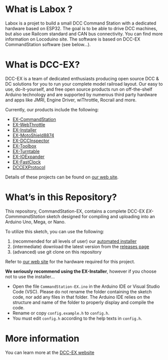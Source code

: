 # What is Labox ?

Labox is a projet to build a small DCC Command Station with a dedicated hardware based on ESP32.
The goal is to be able to drive DCC machines, but also use Railcom standard and CAN bus connectivity.
You can find more information on Locoduino site.
The software is based on DCC-EX CommandStation software (see below...).

# What is DCC-EX?
DCC-EX is a team of dedicated enthusiasts producing open source DCC & DC solutions for you to run your complete model railroad layout. Our easy to use, do-it-yourself, and free open source products run on off-the-shelf Arduino technology and are supported by numerous third party hardware and apps like JMRI, Engine Driver, wiThrottle, Rocrail and more. 

Currently, our products include the following:

* [EX-CommandStation](https://github.com/DCC-EX/CommandStation-EX/releases)
* [EX-WebThrottle](https://github.com/DCC-EX/exWebThrottle)
* [EX-Installer](https://github.com/DCC-EX/EX-Installer)
* [EX-MotoShield8874](https://dcc-ex.com/reference/hardware/motorboards/ex-motor-shield-8874.html#gsc.tab=0)
* [EX-DCCInspector](https://github.com/DCC-EX/DCCInspector-EX)
* [EX-Toolbox](https://github.com/DCC-EX/EX-Toolbox)
* [EX-Turntable](https://github.com/DCC-EX/EX-Turntable)
* [EX-IOExpander](https://github.com/DCC-EX/EX-IOExpander)
* [EX-FastClock](https://github.com/DCC-EX/EX-FastClock)
* [DCCEXProtocol](https://github.com/DCC-EX/DCCEXProtocol)

Details of these projects can be found on [our web site](https://dcc-ex.com/).

# What’s in this Repository?

This repository, CommandStation-EX, contains a complete DCC-EX *EX-CommmandStation* sketch designed for compiling and uploading into an Arduino Uno, Mega, or Nano.

To utilize this sketch, you can use the following: 

1. (recommended for all levels of user) our [automated installer](https://github.com/DCC-EX/EX-Installer)
2. (intermediate) download the latest version from the [releases page](https://github.com/DCC-EX/CommandStation-EX/releases)
3. (advanced) use git clone on this repository 

Refer to [our web site](https://https://dcc-ex.com/ex-commandstation/get-started/index.html#/) for the hardware required for this project.

**We seriously recommend using the EX-Installer**, however if you choose not to use the installer... 

* Open the file ``CommandStation-EX.ino`` in the Arduino IDE or Visual Studio Code (VSC). Please do not rename the folder containing the sketch code, nor add any files in that folder. The Arduino IDE relies on the structure and name of the folder to properly display and compile the code. 
* Rename or copy ``config.example.h`` to ``config.h``. 
* You must edit ``config.h`` according to the help texts in ``config.h``.

# More information
You can learn more at the [DCC-EX website](https://dcc-ex.com/)

